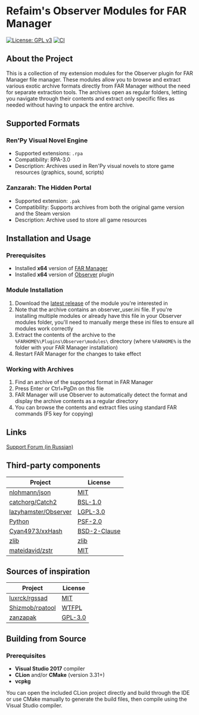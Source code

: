 # Refaim's Observer Modules for FAR Manager

[![License: GPL v3](https://img.shields.io/badge/License-GPLv3-blue.svg)](https://www.gnu.org/licenses/gpl-3.0)
[![CI](https://github.com/refaim/ObserverModules/actions/workflows/main.yml/badge.svg)](https://github.com/refaim/ObserverModules/actions/workflows/main.yml)

## About the Project

This is a collection of my extension modules for the Observer plugin for FAR Manager file manager. These modules allow
you to browse and extract various exotic archive formats directly from FAR Manager without the need for separate
extraction tools. The archives open as regular folders, letting you navigate through their contents and extract only
specific files as needed without having to unpack the entire archive.

## Supported Formats

### Ren'Py Visual Novel Engine

- Supported extensions: `.rpa`
- Compatibility: RPA-3.0
- Description: Archives used in Ren'Py visual novels to store game resources (graphics, sound, scripts)

### Zanzarah: The Hidden Portal

- Supported extension: `.pak`
- Compatibility: Supports archives from both the original game version and the Steam version
- Description: Archive used to store all game resources

## Installation and Usage

### Prerequisites

- Installed **x64** version of [FAR Manager](https://farmanager.com/download.php?l=en)
- Installed **x64** version of [Observer](https://github.com/lazyhamster/Observer/releases) plugin

### Module Installation

1. Download the [latest release](https://github.com/refaim/ObserverModules/releases/tag/nightly) of the module you're
   interested in
2. Note that the archive contains an observer_user.ini file. If you're installing multiple modules or already have this
   file in your Observer modules folder, you'll need to manually merge these ini files to ensure all modules work
   correctly
3. Extract the contents of the archive to the `%FARHOME%\Plugins\Observer\modules\` directory (where `%FARHOME%` is the
   folder with your FAR Manager installation)
4. Restart FAR Manager for the changes to take effect

### Working with Archives

1. Find an archive of the supported format in FAR Manager
2. Press Enter or Ctrl+PgDn on this file
3. FAR Manager will use Observer to automatically detect the format and display the archive contents as a regular
   directory
4. You can browse the contents and extract files using standard FAR commands (F5 key for copying)

## Links

[Support Forum (in Russian)](https://forum.farmanager.com/viewtopic.php?t=12729)

## Third-party components

| Project                                                         | License                             |
|-----------------------------------------------------------------|-------------------------------------|
| [nlohmann/json](https://github.com/nlohmann/json)               | [MIT](licenses/json.txt)            |
| [catchorg/Catch2](https://github.com/catchorg/Catch2)           | [BSL-1.0](licenses/Boost.txt)       |
| [lazyhamster/Observer](https://github.com/lazyhamster/Observer) | [LGPL-3.0](licenses/Observer.txt)   |
| [Python](https://www.python.org)                                | [PSF-2.0](licenses/Python.txt)      |
| [Cyan4973/xxHash](https://github.com/Cyan4973/xxHash)           | [BSD-2-Clause](licenses/xxHash.txt) |
| [zlib](https://zlib.net)                                        | [zlib](licenses/zlib.txt)           |
| [mateidavid/zstr](https://github.com/mateidavid/zstr)           | [MIT](licenses/zstr.txt)            |

## Sources of inspiration

| Project                                                          | License                          |
|------------------------------------------------------------------|----------------------------------|
| [luxrck/rgssad](https://github.com/luxrck/rgssad)                | [MIT](licenses/rgssad.txt)       |
| [Shizmob/rpatool](https://github.com/Shizmob/rpatool)            | [WTFPL](licenses/rpatool.txt)    |
| [zanzapak](https://aluigi.altervista.org/papers.htm#others-file) | [GPL-3.0](licenses/zanzapak.txt) |

## Building from Source

### Prerequisites

- **Visual Studio 2017** compiler
- **CLion** and/or **CMake** (version 3.31+)
- **vcpkg**

You can open the included CLion project directly and build through the IDE or use CMake manually to generate the build
files, then compile using the Visual Studio compiler.
